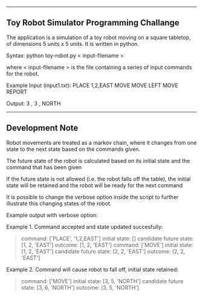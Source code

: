 -------------------------------------------------
Toy Robot Simulator Programming Challange
-------------------------------------------------

The application is a simulation of a toy robot moving on a square tabletop,
of dimensions 5 units x 5 units. It is written in python.

Syntax:
python toy-robot.py < input-filename >

where < input-filename > is the file containing a series of input commands
for the robot.

Example Input (input1.txt):
PLACE 1,2,EAST
MOVE
MOVE
LEFT
MOVE
REPORT

Output:
3 , 3 , NORTH

-------------------------------------------------
Development Note
-------------------------------------------------

Robot movements are treated as a markov chain, where it changes from one state to the next state
based on the commands given.

The future state of the robot is calculated based on its initial state and the command that has been given

If the future state is not allowed (i.e. the robot falls off the table), the initial state will be retained
and the robot will be ready for the next command

It is possible to change the verbose option inside the script to further illustrate this changing states 
of the robot.

Example output with verbose option:

Example 1. Command accepted and state updated succesfully:

 > command:  ['PLACE', '1,2,EAST']
   > initial state:  []
   > candidate future state:  [1, 2, 'EAST']
   > outcome:  [1, 2, 'EAST']
 > command:  ['MOVE']
   > initial state:  [1, 2, 'EAST']
   > candidate future state:  [2, 2, 'EAST']
   > outcome:  [2, 2, 'EAST']

Example 2. Command will cause robot to fall off, initial state retained:

> command:  ['MOVE']
   > initial state:  [3, 5, 'NORTH']
   > candidate future state:  [3, 6, 'NORTH']
   > outcome:  [3, 5, 'NORTH']




